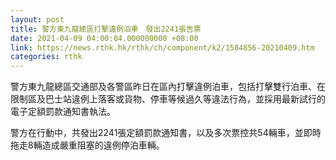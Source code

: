 ```yaml
---
layout: post
title: 警方東九龍總區打擊違例泊車　發出2241張告票
date: 2021-04-09 04:00:04.000000000 +08:00
link: https://news.rthk.hk/rthk/ch/component/k2/1584856-20210409.htm
categories: rthk
---
```


警方東九龍總區交通部及各警區昨日在區內打擊違例泊車，包括打擊雙行泊車、在限制區及巴士站違例上落客或貨物、停車等候過久等違法行為，並採用最新試行的電子定額罰款通知書執法。

警方在行動中，共發出2241張定額罰款通知書，以及多次票控共54輛車，並即時拖走8輛造成嚴重阻塞的違例停泊車輛。

